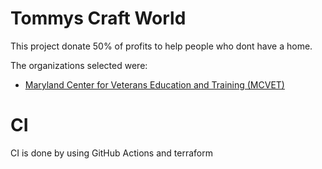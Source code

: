 # Tommys Craft World

This project donate 50% of profits to help people who dont have a home.

The organizations selected were:
- [Maryland Center for Veterans Education and Training (MCVET)](https://www.linkedin.com/company/maryland-center-for-veterans-education-and-training-mcvet/about/)

# CI
CI is done by using GitHub Actions and terraform





